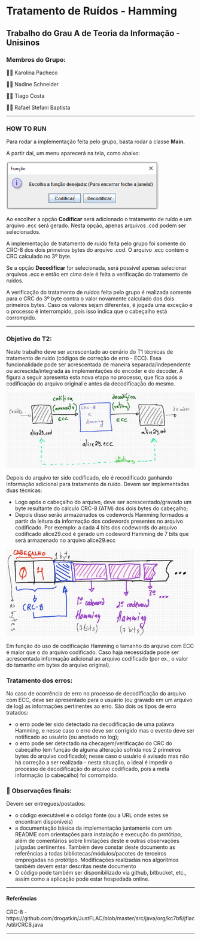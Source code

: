 # Tratamento de Ruídos - Hamming

## Trabalho do Grau A de Teoria da Informação - Unisinos

### Membros do Grupo:

👩‍🎓 Karolina Pacheco

👩‍🎓 Nadine Schneider

👨‍🎓 Tiago Costa

👨‍🎓 Rafael Stefani Baptista

---

### HOW TO RUN

Para rodar a implementação feita pelo grupo, basta rodar a classe **Main**. 

A partir dai, um menu aparecerá na tela, como abaixo:


![menu](images/menu.PNG)

Ao escolher a opção **Codificar** será adicionado o tratamento de ruído e um arquivo .ecc será gerado. Nesta opção, apenas arquivos .cod podem ser selecionados.

A implementação de tratamento de ruído feita pelo grupo foi somente do CRC-8 dos dois primeiros bytes do arquivo .cod. O arquivo .ecc contém o CRC calculado no 3º byte.
 
Se a opção **Decodificar** for selecionada, será possível apenas selecionar arquivos .ecc e então em cima dele é feita a verificação do tratamento de ruídos.

A verificação do tratamento de ruídos feita pelo grupo é realizada somente para o CRC do 3º byte contra o valor novamente calculado dos dois primeiros bytes. Caso os valores sejam diferentes, é jogada uma exceção e o processo é interrompido, pois isso indica que o cabeçalho está corrompido.

---

### Objetivo do T2:

Neste trabalho deve ser acrescentado ao cenário do T1 técnicas de tratamento de ruído (códigos de correção de erro - ECC). Essa funcionalidade pode ser acrescentada de maneira separada/independente ou acrescida/integrada às implementações do encoder e do decoder. A figura a seguir apresenta esta nova etapa no processo, que fica após a codificação do arquivo original e antes da decodificação do mesmo.

![images/processo.png](images/processo.png)

Depois do arquivo ter sido codificado, ele é recodificado ganhando informação adicional para tratamento de ruído. Devem ser implementadas duas técnicas:

- Logo após o cabeçalho do arquivo, deve ser acrescentado/gravado um byte resultante do cálculo CRC-8 (ATM) dos dois bytes do cabeçalho;
- Depois disso serão armazenados os codewords Hamming formados a partir da leitura da informação dos codewords presentes no arquivo codificado. Por exemplo: a cada 4 bits dos codewords do arquivo codificado alice29.cod é gerado um codeword Hamming de 7 bits que será armazenado no arquivo alice29.ecc

![images/cabecalho.png](images/cabecalho.png)

Em função do uso de codificação Hamming o tamanho do arquivo com ECC é maior que o do arquivo codificado.
Caso haja necessidade pode ser acrescentada informação adicional ao arquivo codificado (por ex., o valor do tamanho em bytes do arquivo original).

### **Tratamento dos erros:**

No caso de ocorrência de erro no processo de decodificação do arquivo com ECC, deve ser apresentado para o usuário (ou gravado em um arquivo de log) as informações pertinentes ao erro. São dois os tipos de erro tratados:

- o erro pode ter sido detectado na decodificação de uma palavra Hamming, e nesse caso o erro deve ser corrigido mas o evento deve ser notificado ao usuário (ou anotado no log);
- o erro pode ser detectado na checagem/verificação do CRC do cabeçalho (em função de alguma alteração sofrida nos 2 primeiros bytes do arquivo codificado); nesse caso o usuário é avisado mas não há correção a ser realizada - nesta situação, o ideal é impedir o processo de decodificação do arquivo codificado, pois a meta informação (o cabeçalho) foi corrompido.

### 🔎 **Observações finais:**

Devem ser entregues/postados:

- o código executável e o código fonte (ou a URL onde estes se encontram disponíveis)
- a documentação básica da implementação juntamente com um README com orientações para instalação e execução do protótipo, além de comentários sobre limitações deste e outras observações julgadas pertinentes. Também deve constar deste documento as referências a todas bibliotecas/módulos/pacotes de terceiros empregadas no protótipo. Modificações realizadas nos algoritmos também devem estar descritas neste documento
- O código pode também ser disponibilizado via github, bitbucket, etc., assim como a aplicação pode estar hospedada online.

<hr>
<h4>Referências</h4>
<p>CRC-8 - https://github.com/drogatkin/JustFLAC/blob/master/src/java/org/kc7bfi/jflac/util/CRC8.java</p>
<hr>
